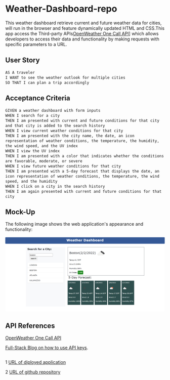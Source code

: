 # Weather-Dashboard-repo
 This  weather dashboard retrieve current and future weather data for cities,  will run in the browser and feature dynamically updated HTML and CSS.This app  access the Third-party APIs[OpenWeather One Call API](https://openweathermap.org/api/one-call-api)] which allows developers to access their data and functionality by making requests with specific parameters to a URL. 
 
 ## User Story

```
AS A traveler
I WANT to see the weather outlook for multiple cities
SO THAT I can plan a trip accordingly
```

## Acceptance Criteria

```
GIVEN a weather dashboard with form inputs
WHEN I search for a city
THEN I am presented with current and future conditions for that city and that city is added to the search history
WHEN I view current weather conditions for that city
THEN I am presented with the city name, the date, an icon representation of weather conditions, the temperature, the humidity, the wind speed, and the UV index
WHEN I view the UV index
THEN I am presented with a color that indicates whether the conditions are favorable, moderate, or severe
WHEN I view future weather conditions for that city
THEN I am presented with a 5-day forecast that displays the date, an icon representation of weather conditions, the temperature, the wind speed, and the humidity
WHEN I click on a city in the search history
THEN I am again presented with current and future conditions for that city
```

## Mock-Up
The following image shows the web application's appearance and functionality:

 
![screenshot-weather](assets/sscreencapture-weather.jpg)



 
 
 ## API References
 [OpenWeather One Call API](https://openweathermap.org/api/one-call-api)

 
  [Full-Stack Blog on how to use API keys](https://coding-boot-camp.github.io/full-stack/apis/how-to-use-api-keys).

##
 1  [URL of diployed application](https://programer122223.github.io/Weather-Dashboard-repo/)

 2  [URL of github repository](https://github.com/PROGRAMER122223/Weather-Dashboard-repo.git)